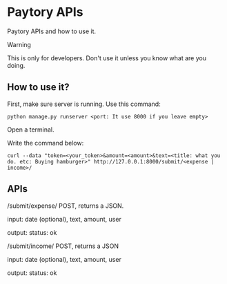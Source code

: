 # Paytory APIs
Paytory APIs and how to use it.
> [!WARNING]
> This is only for developers. Don't use it unless you know what are you doing.

## How to use it?
First, make sure server is running. Use this command:
```
python manage.py runserver <port: It use 8000 if you leave empty>
```

Open a terminal.

Write the command below:
```
curl --data "token=<your_token>&amount=<amount>&text=<title: what you do. etc: Buying hamburger>" http://127.0.0.1:8000/submit/<expense | income>/
```
## APIs
/submit/expense/
  POST, returns a JSON.

  input: date (optional), text, amount, user

  output: status: ok

/submit/income/
  POST, returns a JSON

  input: date (optional), text, amount, user

  output: status: ok
